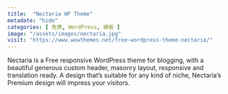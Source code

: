 ```yaml
---
title:  "Nectaria WP Theme"
metadate: "hide"
categories: [ 免费, WordPress, 模板 ]
image: "/assets/images/nectaria.jpg"
visit: "https://www.wowthemes.net/free-wordpress-theme-nectaria/"
---
```

Nectaria is a Free responsive WordPress theme for blogging, with a beautiful generous custom header, masonry layout, responsive and translation ready. A design that’s suitable for any kind of niche, Nectaria’s Premium design will impress your visitors.
